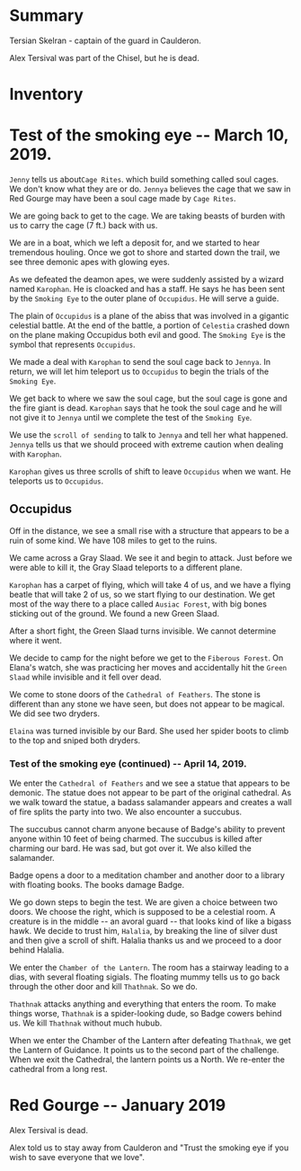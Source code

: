 Summary
==============

Tersian Skelran - captain of the guard in Caulderon.

Alex Tersival was part of the Chisel, but he is dead.

# Inventory

# Test of the smoking eye -- March 10, 2019.

`Jenny` tells us about`Cage Rites`. which build something called soul cages. We don't know what they are or do. `Jennya` believes the cage that we saw in Red Gourge may have been a soul cage made by `Cage Rites`.

We are going back to get to the cage. We are taking beasts of burden with us to carry the cage (7 ft.) back with us.

We are in a boat, which we left a deposit for, and we started to hear tremendous houling. Once we got to shore and started down the trail, we see three demonic apes with glowing eyes.

As we defeated the deamon apes, we were suddenly assisted by a wizard named `Karophan`. He is cloacked and has a staff. He says he has been sent by the `Smoking Eye` to the outer plane of `Occupidus`. He will serve a guide.

The plain of `Occupidus` is a plane of the abiss that was involved in a gigantic celestial battle. At the end of the battle, a portion of `Celestia` crashed down on the plane making Occupidus both evil and good. The `Smoking Eye` is the symbol that represents `Occupidus`.

We made a deal with `Karophan` to send the soul cage back to `Jennya`. In return, we will let him teleport us to `Occupidus` to begin the trials of the `Smoking Eye`.

We get back to where we saw the soul cage, but the soul cage is gone and the fire giant is dead. `Karophan` says that he took the soul cage and he will not give it to `Jennya` until we complete the test of the `Smoking Eye`.

We use the `scroll of sending` to talk to `Jennya` and tell her what happened. `Jennya` tells us that we should proceed with extreme caution when dealing with `Karophan`.

`Karophan` gives us three scrolls of shift to leave `Occupidus` when we want. He teleports us to `Occupidus`.

## Occupidus

Off in the distance, we see a small rise with a structure that appears to be a ruin of some kind. We have 108 miles to get to the ruins.

We came across a Gray Slaad. We see it and begin to attack. Just before we were able to kill it, the Gray Slaad teleports to a different plane.

`Karophan` has a carpet of flying, which will take 4 of us, and we have a flying beatle that will take 2 of us, so we start flying to our destination. We get most of the way there to a place called `Ausiac Forest`, with big bones sticking out of the ground. We found a new Green Slaad.

After a short fight, the Green Slaad turns invisible. We cannot determine where it went.

We decide to camp for the night before we get to the `Fiberous Forest`. On Elana's watch, she was practicing her moves and accidentally hit the `Green Slaad` while invisible and it fell over dead.

We come to stone doors of the `Cathedral of Feathers`. The stone is different than any stone we have seen, but does not appear to be magical. We did see two dryders.

`Elaina` was turned invisible by our Bard. She used her spider boots to climb to the top and sniped both dryders.


### Test of the smoking eye (continued) -- April 14, 2019.

We enter the `Cathedral of Feathers` and we see a statue that appears to be demonic. The statue does not appear to be part of the original cathedral. As we walk toward the statue, a badass salamander appears and creates a wall of fire splits the party into two. We also encounter a succubus.

The succubus cannot charm anyone because of Badge's ability to prevent anyone within 10 feet of being charmed. The succubus is killed after charming our bard. He was sad, but got over it. We also killed the salamander.

Badge opens a door to a meditation chamber and another door to a library with floating books. The books damage Badge.

We go down steps to begin the test. We are given a choice between two doors. We choose the right, which is supposed to be a celestial room. A creature is in the middle -- an avoral guard -- that looks kind of like a bigass hawk. We decide to trust him, `Halalia`, by breaking the line of silver dust and then give a scroll of shift. Halalia thanks us and we proceed to a door behind Halalia.

We enter the `Chamber of the Lantern`. The room has a stairway leading to a dias, with several floating sigials. The floating mummy tells us to go back through the other door and kill `Thathnak`. So we do.

`Thathnak` attacks anything and everything that enters the room. To make things worse, `Thathnak` is a spider-looking dude, so Badge cowers behind us. We kill `Thathnak` without much hubub.

When we enter the Chamber of the Lantern after defeating `Thathnak`, we get the Lantern of Guidance. It points us to the second part of the challenge. When we exit the Cathedral, the lantern points us a North. We re-enter the cathedral from a long rest.

# Red Gourge -- January 2019

Alex Tersival is dead.

Alex told us to stay away from Caulderon and "Trust the smoking eye if you wish to save everyone that we love".
